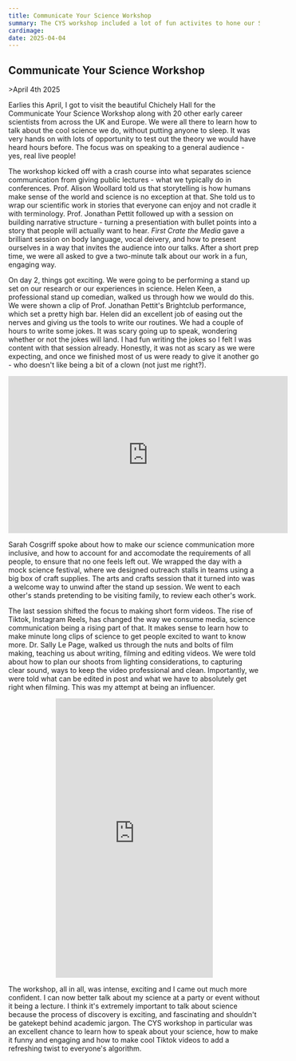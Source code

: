 ```yaml
---
title: Communicate Your Science Workshop
summary: The CYS workshop included a lot of fun activites to hone our SciCom skills. What better way to do this than standup and a TikTok reel.
cardimage:
date: 2025-04-04
---
```


<h2>Communicate Your Science Workshop</h2>
>April 4th 2025

Earlies this April, I got to visit the beautiful Chichely Hall for the Communicate Your Science Workshop along with 20 other early career scientists from across the UK and Europe. We were all there to learn how to talk about the cool science we do, without putting anyone to sleep. It was very hands on with lots of opportunity to test out the theory we would have heard hours before. The focus was on speaking to a general audience - yes, real live people!

The workshop kicked off with a crash course into what separates science communication from giving public lectures - what we typically do in conferences. Prof. Alison Woollard told us that storytelling is how humans make sense of the world and science is no exception at that. She told us to wrap our scientific work in stories that everyone can enjoy and not cradle it with terminology. Prof. Jonathan Pettit followed up with a session on building narrative structure - turning a presentiation with bullet points into a story that people will actually want to hear. _First Crate the Media_ gave a brilliant session on body language, vocal deivery, and how to present ourselves in a way that invites the audience into our talks. After a short prep time, we were all asked to gve a two-minute talk about our work in a fun, engaging way.

On day 2, things got exciting. We were going to be performing a stand up set on our research or our experiences in science. Helen Keen, a professional stand up comedian, walked us through how we would do this. We were shown a clip of Prof. Jonathan Pettit's Brightclub performance, which set a pretty high bar. Helen did an excellent job of easing out the nerves and giving us the tools to write our routines. We had a couple of hours to write some jokes. It was scary going up to speak, wondering whether or not the jokes will land. I had fun writing the jokes so I felt I was content with that session already. Honestly, it was not as scary as we were expecting, and once we finished most of us were ready to give it another go - who doesn't like being a bit of a clown (not just me right?).

<div style="display:grid;place-items:center;">
    <iframe width="560" height="315" src="https://youtube.com/embed/IEO66UhiejI" title="YouTube video player" frameborder="0" allow="accelerometer; autoplay; clipboard-write; encrypted-media; gyroscope; picture-in-picture; web-share" referrerpolicy="strict-origin-when-cross-origin" allowfullscreen></iframe>
</div>

Sarah Cosgriff spoke about how to make our science communication more inclusive, and how to account for and accomodate the requirements of all people, to ensure that no one feels left out. We wrapped the day with a mock science festival, where we designed outreach stalls in teams using a big box of craft supplies. The arts and crafts session that it turned into was a welcome way to unwind after the stand up session. We went to each other's stands pretending to be visiting family, to review each other's work.

The last session shifted the focus to making short form videos. The rise of Tiktok, Instagram Reels, has changed the way we consume media, science communication being a rising part of that. It makes sense to learn how to make minute long clips of science to get people excited to want to know more. Dr. Sally Le Page, walked us through the nuts and bolts of film making, teaching us about writing, filming and editing videos. We were told about how to plan our shoots from lighting considerations, to capturing clear sound, ways to keep the video professional and clean. Importantly, we were told what can be edited in post and what we have to absolutely get right when filming. This was my attempt at being an influencer.

<div style="display:grid;place-items:center;">
    <iframe width="315" height="560" src="https://www.youtube.com/embed/-rhtQezSM2k" title="YouTube Shorts player" frameborder="0" allow="accelerometer; autoplay; clipboard-write; encrypted-media; gyroscope; picture-in-picture; web-share" referrerpolicy="strict-origin-when-cross-origin" allowfullscreen></iframe>
</div>

The workshop, all in all, was intense, exciting and I came out much more confident. I can now better talk about my science at a party or event without it being a lecture. I think it's extremely important to talk about science because the process of discovery is exciting, and fascinating and shouldn't be gatekept behind academic jargon. The CYS workshop in particular was an excellent chance to learn how to speak about your science, how to make it funny and engaging and how to make cool Tiktok videos to add a refreshing twist to everyone's algorithm.

<br>
